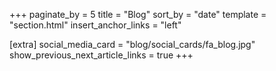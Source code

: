 +++
paginate_by = 5
title = "Blog"
sort_by = "date"
template = "section.html"
insert_anchor_links = "left"

[extra]
social_media_card = "blog/social_cards/fa_blog.jpg"
show_previous_next_article_links = true
+++
